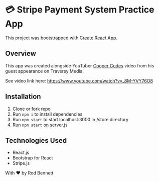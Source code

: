 # 💳 Stripe Payment System Practice App

This project was bootstrapped with [Create React App](https://github.com/facebook/create-react-app).

## Overview

This app was created alongside YouTuber [Cooper Codes](https://www.youtube.com/channel/UCY7Z7CeXXivewiMSsfPVGpQ) video from his guest appearance on Traversy Media.


See video link here: https://www.youtube.com/watch?v=_8M-YVY76O8

## Installation
1. Clone or fork repo
2. Run ```npm i``` to install dependencies
3. Run ```npm start``` to start localhost:3000 in /store directory
4. Run ```npm start``` on server.js

## Technologies Used

- React.js
- Bootstrap for React
- Stripe.js

With ❤️ by Rod Bennett



